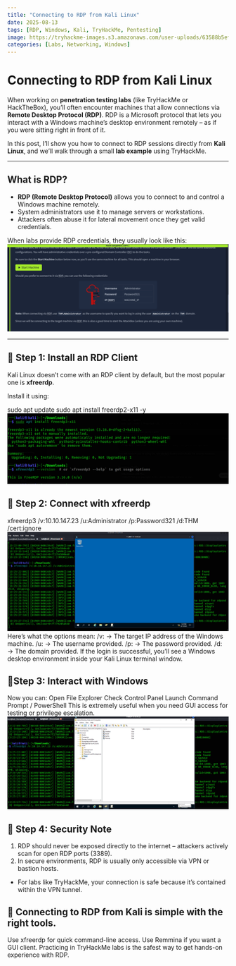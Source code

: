 ```yaml
---
title: "Connecting to RDP from Kali Linux"
date: 2025-08-13 
tags: [RDP, Windows, Kali, TryHackMe, Pentesting]
image: https://tryhackme-images.s3.amazonaws.com/user-uploads/63588b5ef586912c7d03c4f0/room-content/be629720b11a294819516c1d4e738c92.png
categories: [Labs, Networking, Windows]
---
```


# Connecting to RDP from Kali Linux

When working on **penetration testing labs** (like TryHackMe or HackTheBox), you’ll often encounter machines that allow connections via **Remote Desktop Protocol (RDP)**. RDP is a Microsoft protocol that lets you interact with a Windows machine’s desktop environment remotely – as if you were sitting right in front of it.  

In this post, I’ll show you how to connect to RDP sessions directly from **Kali Linux**, and we’ll walk through a small **lab example** using TryHackMe.

---

## What is RDP?
- **RDP (Remote Desktop Protocol)** allows you to connect to and control a Windows machine remotely.  
- System administrators use it to manage servers or workstations.  
- Attackers often abuse it for lateral movement once they get valid credentials.  

When labs provide RDP credentials, they usually look like this:  
<img src="/assets/img/THM/Windows/AD/9.png" alt="RDP" style="max-width:100%; height:auto;">

---

## 🔹 Step 1: Install an RDP Client
Kali Linux doesn’t come with an RDP client by default, but the most popular one is **xfreerdp**.  

Install it using:

sudo apt update
sudo apt install freerdp2-x11 -y
<img src="/assets/img/THM/Windows/AD/10.png" alt="Task One" style="max-width:100%; height:auto;">

## 🔹 Step 2: Connect with xfreerdp
xfreerdp3 /v:10.10.147.23 /u:Administrator /p:Password321 /d:THM /cert:ignore
<img src="/assets/img/THM/Windows/AD/12.png" alt="Task One" style="max-width:100%; height:auto;">
Here’s what the options mean:
/v: → The target IP address of the Windows machine.
/u: → The username provided.
/p: → The password provided.
/d: → The domain provided.
If the login is successful, you’ll see a Windows desktop environment inside your Kali Linux terminal window.

## 🔹Step 3: Interact with Windows
Now you can:
Open File Explorer
Check Control Panel
Launch Command Prompt / PowerShell
This is extremely useful when you need GUI access for testing or privilege escalation.
<img src="/assets/img/THM/Windows/AD/13.png" alt="Task One" style="max-width:100%; height:auto;">

## 🔹 Step 4: Security Note
1. RDP should never be exposed directly to the internet – attackers actively scan for open RDP ports (3389).
2. In secure environments, RDP is usually only accessible via VPN or bastion hosts.
- For labs like TryHackMe, your connection is safe because it’s contained within the VPN tunnel.

## 🔹 Connecting to RDP from Kali is simple with the right tools.
Use xfreerdp for quick command-line access.
Use Remmina if you want a GUI client.
Practicing in TryHackMe labs is the safest way to get hands-on experience with RDP.